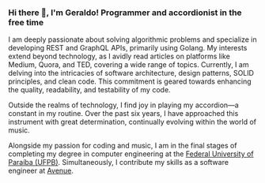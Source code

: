 ### Hi there 👋, I'm Geraldo! Programmer and accordionist in the free time

I am deeply passionate about solving algorithmic problems and specialize in developing REST and GraphQL APIs, primarily using Golang. My interests extend beyond technology, as I avidly read articles on platforms like Medium, Quora, and TED, covering a wide range of topics. Currently, I am delving into the intricacies of software architecture, design patterns, SOLID principles, and clean code. This commitment is geared towards enhancing the quality, readability, and testability of my code.

Outside the realms of technology, I find joy in playing my accordion—a constant in my routine. Over the past six years, I have approached this instrument with great determination, continually evolving within the world of music.

Alongside my passion for coding and music, I am in the final stages of completing my degree in computer engineering at the [Federal University of Paraíba (UFPB)](https://ufpb.br/). Simultaneously, I contribute my skills as a software engineer at [Avenue](https://avenue.us/).
